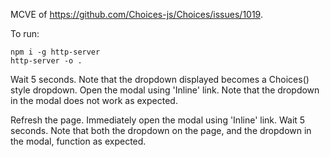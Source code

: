 MCVE of https://github.com/Choices-js/Choices/issues/1019.

To run:
```
npm i -g http-server
http-server -o .
```

Wait 5 seconds. Note that the dropdown displayed becomes a Choices() style dropdown.
Open the modal using 'Inline' link.
Note that the dropdown in the modal does not work as expected.

Refresh the page.
Immediately open the modal using 'Inline' link.
Wait 5 seconds.
Note that both the dropdown on the page, and the dropdown in the modal, function as expected.


